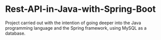 # Rest-API-in-Java-with-Spring-Boot

Project carried out with the intention of going deeper into the Java programming language and the Spring framework, using MySQL as a database.
